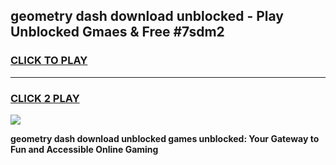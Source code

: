 
## geometry dash download unblocked - Play Unblocked Gmaes & Free #7sdm2
<h3>
<a href="https://news.freeplayer.one?title=geometry_dash_download_unblocked&ref=24F">CLICK TO PLAY</a></h3>
<hr>

<h3>
<a href="https://news.freeplayer.one?title=geometry_dash_download_unblocked&ref=24F">CLICK 2 PLAY</a>
  
</h3>

<a href="https://news.freeplayer.one?title=geometry_dash_download_unblocked&ref=24F/"><img src="https://clearcache.store/games.png"></a>


**geometry dash download unblocked games unblocked: Your Gateway to Fun and Accessible Online Gaming**
